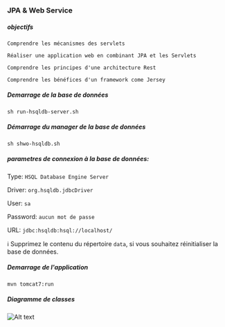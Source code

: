 ### JPA & Web Service

##### objectifs
`Comprendre les mécanismes des servlets`

`Réaliser une application web en combinant JPA et les Servlets`

`Comprendre les principes d'une architecture Rest`

`Comprendre les bénéfices d'un framework come Jersey`

##### Demarrage de la base de données
`sh run-hsqldb-server.sh`
##### Démarrage du manager de la base de données
`sh shwo-hsqldb.sh`
##### parametres de connexion à la base de données:
Type: `HSQL Database Engine Server`

Driver: `org.hsqldb.jdbcDriver`

User: `sa`

Password: `aucun mot de passe`

URL: `jdbc:hsqldb:hsql://localhost/`

:information_source: Supprimez le contenu du répertoire `data`, si vous souhaitez réinitialiser la base de données.

##### Demarrage de l'application
`mvn tomcat7:run`

##### Diagramme de classes
![Alt text](https://github.com/adjagossan/tpJpaWebservice/blob/master/img/diagram-class.PNG)
